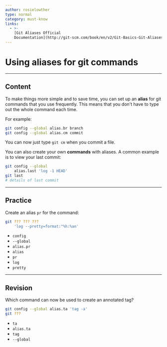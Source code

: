 ```yaml
---
author: rosielowther
type: normal
category: must-know
links:
  - >-
    [Git Aliases Official
    Documentation](http://git-scm.com/book/en/v2/Git-Basics-Git-Aliases){website}
---
```


# Using aliases for git commands


---

## Content

To make things more simple and to save time, you can set up an **alias** for git commands that you use frequently. This means that you don't have to type out the whole command each time.

For example:

```bash
git config --global alias.br branch
git config --global alias.cm commit
```

You can now just type `git cm` when you commit a file.

You can also create your own **commands** with aliases. A common example is to view your last commit:

```bash
git config --global 
    alias.last 'log -1 HEAD'
git last
# details of last commit
```


---

## Practice

Create an alias `pr` for the command:

```bash
git ??? ??? ???
    'log --pretty=format:"%h:%an'
```

- `config`
- `--global`
- `alias.pr`
- `alias`
- `pr`
- `log`
- `pretty`


---

## Revision

Which command can now be used to create an annotated tag?

```bash
git config --global alias.ta 'tag -a'
git ???
```

- `ta`
- `alias.ta`
- `tag`
- `--global`
